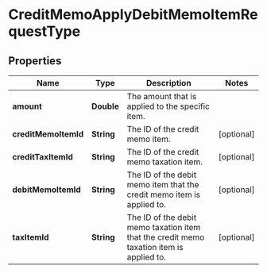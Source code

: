 

# CreditMemoApplyDebitMemoItemRequestType


## Properties

| Name | Type | Description | Notes |
|------------ | ------------- | ------------- | -------------|
|**amount** | **Double** | The amount that is applied to the specific item.   |  |
|**creditMemoItemId** | **String** | The ID of the credit memo item.  |  [optional] |
|**creditTaxItemId** | **String** | The ID of the credit memo taxation item.  |  [optional] |
|**debitMemoItemId** | **String** | The ID of the debit memo item that the credit memo item is applied to.  |  [optional] |
|**taxItemId** | **String** | The ID of the debit memo taxation item that the credit memo taxation item is applied to.  |  [optional] |




